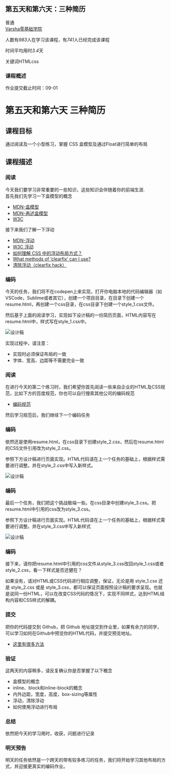 <h2 class="course-title col-md-9 col-xs-6">第五天和第六天：三种简历</h2><span class="level-tag course-level col-md-3 col-xs-6"><i class="top-slash"></i><i class="bottom-slash"></i>普通</span></div><div class="course-from"><a href="/mentor/detail/id/2"><i class="icon-course-teacher"></i>Varsha</a><span class="separator"></span><a href="/college/detail/id/5"><i class="icon-course-college"></i>零基础学院</a></div><p class="course-info-item course-status"><span class="key">人数</span>有<em>983</em>人在学习该课程，有<em>741</em>人已经完成该课程</p><p class="course-info-item course-learn-time"><span class="key">时间</span>平均用时<em>3.4</em>天</p><p class="course-info-item course-keywords"><span class="key">关键词</span><span class="tag">HTML</span><span class="tag">css</span></p></div></div><h3 class="course-descr-title">课程概述</h3><div class="md-content-wrap course-descr"><p class="deadline-tip">作业提交截止时间：09-01</p><h1 id="-">第五天和第六天 三种简历</h1>
<h2 id="-">课程目标</h2>
<p>通过阅读及一个小型练习，掌握 CSS 盒模型及通过Float进行简单的布局</p>
<h2 id="-">课程描述</h2>
<h3 id="-">阅读</h3>
<p>今天我们要学习非常重要的一些知识，这些知识会伴随着你的前端生涯.<br>首先我们先学习一下盒模型的概念</p>
<ul>
<li><a href="https://developer.mozilla.org/zh-CN/docs/Learn/CSS/Introduction_to_CSS/Box_model">MDN-盒模型</a></li>
<li><a href="https://developer.mozilla.org/zh-CN/docs/Learn/CSS/Styling_boxes/Box_model_recap">MDN-再述盒模型</a></li>
<li><a href="https://www.w3.org/TR/2011/REC-CSS2-20110607/box.html#box-model">W3C</a></li>
</ul>
<p>接下来我们了解一下浮动</p>
<ul>
<li><a href="https://developer.mozilla.org/zh-CN/docs/Learn/CSS/CSS_layout/Floats">MDN-浮动</a></li>
<li><a href="https://www.w3.org/TR/2011/REC-CSS2-20110607/visuren.html#floats">W3C 浮动</a></li>
<li><a href="https://www.zhihu.com/question/19915431">如何理解 CSS 中的浮动布局方式？</a></li>
<li><a href="https://stackoverflow.com/questions/211383/what-methods-of-clearfix-can-i-use">What methods of ‘clearfix’ can I use?</a></li>
<li><a href="http://zh.learnlayout.com/clearfix.html">清除浮动（clearfix hack）</a></li>
</ul>
<h3 id="-">编码</h3>
<p>今天的任务，我们将不在codepen上来实现，打开你电脑本地的代码编辑器（如VSCode，Sublime或者其它），创建一个项目目录，在目录下创建一个resume.html，再创建一个css目录，在css目录下创建一个style_1.css文件。</p>
<p>然后基于上面的阅读学习，实现如下设计稿的一份简历页面，HTML内容写在resume.html中，样式写在style_1.css中。</p>
<p><img src="https://b.bdstatic.com/searchbox/icms/searchbox/img/resume1.png" alt="设计稿"></p>
<p>实现过程中，请注意：</p>
<ul>
<li>实现时必须保证布局的一致</li>
<li>字体、宽高、边距等不需要完全一致</li>
</ul>
<h3 id="-">阅读</h3>
<p>在进行今天的第二个练习时，我们希望你首先阅读一些来自企业的HTML及CSS规范，比如下方的百度规范，你也可以自行搜索其他公司的编码规范</p>
<ul>
<li><a href="https://github.com/ecomfe/spec">编码规范</a></li>
</ul>
<p>然后学习规范后，我们继续下一个编码任务</p>
<h3 id="-">编码</h3>
<p>依然还是使用resume.html，在css目录下创建style_2.css，然后在resume.html的CSS文件引用改为style_2.css。</p>
<p>参照下方设计稿进行页面实现。HTML代码请在上一个任务的基础上，根据样式需要进行调整。并在style_2.css中写入新样式。</p>
<p><img src="https://b.bdstatic.com/searchbox/icms/searchbox/img/resume2.png" alt="设计稿"></p>
<h3 id="-">编码</h3>
<p>最后一个任务，我们把这个挑战极端一些。在css目录中创建style_3.css。把resume.html中引用的css改为style_3.css。</p>
<p>参照下方设计稿进行页面实现。HTML代码请在上一个任务的基础上，根据样式需要进行调整。并在style_3.css中写入新样式</p>
<p><img src="https://b.bdstatic.com/searchbox/icms/searchbox/img/resume3.png" alt="设计稿"></p>
<h3 id="-">编码</h3>
<p>接下来，请你把resume.html中引用的css文件从style_3.css改回style_1.css或者style_2.css，看一下样式是否还健在？</p>
<p>如果没有，请对HTML或CSS代码进行相应调整，保证，无论是用 style_1.css 还是 style_2.css 或是 style_3.css，都可以保证页面按照设计稿的要求呈现。也就是说同一份HTML，可以在改变CSS代码的情况下，实现不同样式，达到HTML结构内容和CSS样式的解耦。</p>
<h3 id="-">提交</h3>
<p>把你的代码提交到 Github，把 Github 地址提交到作业里，如果有余力的同学，可以学习如何在Github中预览你的HTML代码，并提交预览地址。</p>
<ul>
<li><a href="https://www.zhihu.com/question/24156818">这里有很多方法</a></li>
</ul>
<h3 id="-">验证</h3>
<p>这两天的内容稍多，请反复确认你是否掌握了以下概念</p>
<ul>
<li>盒模型的概念</li>
<li>inline、block和inline-block的概念</li>
<li>内外边距，宽度，高度，box-sizing等属性</li>
<li>浮动，清除浮动</li>
<li>如何使用浮动进行布局</li>
</ul>
<h3 id="-">总结</h3>
<p>依然把今天的学习用时，收获，问题进行记录</p>
<h3 id="-">明天预告</h3>
<p>明天的任务依然是一个跨天的带有较多练习的任务，我们将开始学习其他布局的方式，并迎接更真实的编码作业。</p>
